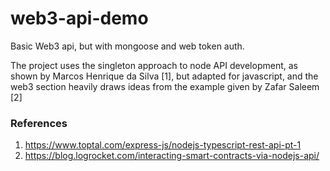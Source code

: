 # web3-api-demo
Basic Web3 api, but with mongoose and web token auth.

The project uses the singleton approach to node API development, as shown by Marcos Henrique da Silva [1], but adapted for javascript, and the web3 section heavily draws ideas from the example given by Zafar Saleem [2]

### References
1. https://www.toptal.com/express-js/nodejs-typescript-rest-api-pt-1
2. https://blog.logrocket.com/interacting-smart-contracts-via-nodejs-api/
